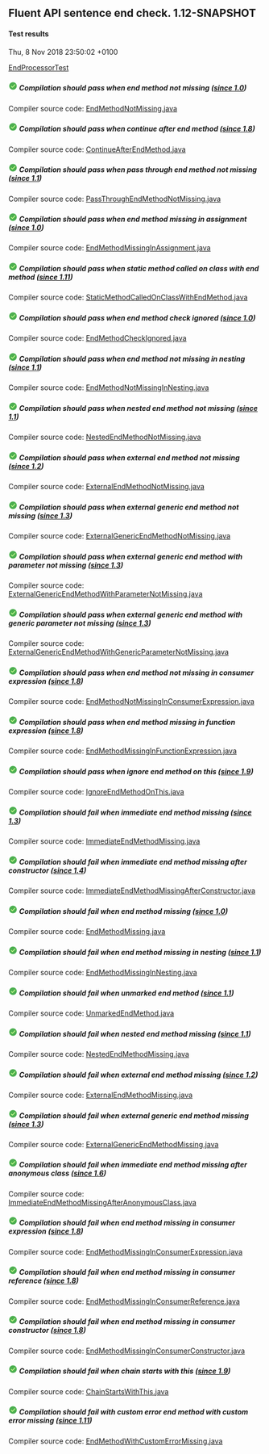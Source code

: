 ## Fluent API sentence end check. 1.12-SNAPSHOT
#### Test results
Thu, 8 Nov 2018 23:50:02 +0100

[EndProcessorTest](../src/test/java/fluent/api/EndProcessorTest.java)
##### ![PASSED](icons8-passed-18.png) Compilation should pass when end method not missing _([since 1.0](TEST-REPORT-1.0.md))_
Compiler source code: [EndMethodNotMissing.java](../src/test/resources/fluent/api/EndMethodNotMissing.java)
##### ![PASSED](icons8-passed-18.png) Compilation should pass when continue after end method _([since 1.8](TEST-REPORT-1.8.md))_
Compiler source code: [ContinueAfterEndMethod.java](../src/test/resources/fluent/api/ContinueAfterEndMethod.java)
##### ![PASSED](icons8-passed-18.png) Compilation should pass when pass through end method not missing _([since 1.1](TEST-REPORT-1.1.md))_
Compiler source code: [PassThroughEndMethodNotMissing.java](../src/test/resources/fluent/api/PassThroughEndMethodNotMissing.java)
##### ![PASSED](icons8-passed-18.png) Compilation should pass when end method missing in assignment _([since 1.0](TEST-REPORT-1.0.md))_
Compiler source code: [EndMethodMissingInAssignment.java](../src/test/resources/fluent/api/EndMethodMissingInAssignment.java)
##### ![PASSED](icons8-passed-18.png) Compilation should pass when static method called on class with end method _([since 1.11](TEST-REPORT-1.11.md))_
Compiler source code: [StaticMethodCalledOnClassWithEndMethod.java](../src/test/resources/fluent/api/StaticMethodCalledOnClassWithEndMethod.java)
##### ![PASSED](icons8-passed-18.png) Compilation should pass when end method check ignored _([since 1.0](TEST-REPORT-1.0.md))_
Compiler source code: [EndMethodCheckIgnored.java](../src/test/resources/fluent/api/EndMethodCheckIgnored.java)
##### ![PASSED](icons8-passed-18.png) Compilation should pass when end method not missing in nesting _([since 1.1](TEST-REPORT-1.1.md))_
Compiler source code: [EndMethodNotMissingInNesting.java](../src/test/resources/fluent/api/EndMethodNotMissingInNesting.java)
##### ![PASSED](icons8-passed-18.png) Compilation should pass when nested end method not missing _([since 1.1](TEST-REPORT-1.1.md))_
Compiler source code: [NestedEndMethodNotMissing.java](../src/test/resources/fluent/api/NestedEndMethodNotMissing.java)
##### ![PASSED](icons8-passed-18.png) Compilation should pass when external end method not missing _([since 1.2](TEST-REPORT-1.2.md))_
Compiler source code: [ExternalEndMethodNotMissing.java](../src/test/resources/fluent/api/ExternalEndMethodNotMissing.java)
##### ![PASSED](icons8-passed-18.png) Compilation should pass when external generic end method not missing _([since 1.3](TEST-REPORT-1.3.md))_
Compiler source code: [ExternalGenericEndMethodNotMissing.java](../src/test/resources/fluent/api/ExternalGenericEndMethodNotMissing.java)
##### ![PASSED](icons8-passed-18.png) Compilation should pass when external generic end method with parameter not missing _([since 1.3](TEST-REPORT-1.3.md))_
Compiler source code: [ExternalGenericEndMethodWithParameterNotMissing.java](../src/test/resources/fluent/api/ExternalGenericEndMethodWithParameterNotMissing.java)
##### ![PASSED](icons8-passed-18.png) Compilation should pass when external generic end method with generic parameter not missing _([since 1.3](TEST-REPORT-1.3.md))_
Compiler source code: [ExternalGenericEndMethodWithGenericParameterNotMissing.java](../src/test/resources/fluent/api/ExternalGenericEndMethodWithGenericParameterNotMissing.java)
##### ![PASSED](icons8-passed-18.png) Compilation should pass when end method not missing in consumer expression _([since 1.8](TEST-REPORT-1.8.md))_
Compiler source code: [EndMethodNotMissingInConsumerExpression.java](../src/test/resources/fluent/api/EndMethodNotMissingInConsumerExpression.java)
##### ![PASSED](icons8-passed-18.png) Compilation should pass when end method missing in function expression _([since 1.8](TEST-REPORT-1.8.md))_
Compiler source code: [EndMethodMissingInFunctionExpression.java](../src/test/resources/fluent/api/EndMethodMissingInFunctionExpression.java)
##### ![PASSED](icons8-passed-18.png) Compilation should pass when ignore end method on this _([since 1.9](TEST-REPORT-1.9.md))_
Compiler source code: [IgnoreEndMethodOnThis.java](../src/test/resources/fluent/api/IgnoreEndMethodOnThis.java)
##### ![PASSED](icons8-passed-18.png) Compilation should fail when immediate end method missing _([since 1.3](TEST-REPORT-1.3.md))_
Compiler source code: [ImmediateEndMethodMissing.java](../src/test/resources/fluent/api/ImmediateEndMethodMissing.java)
##### ![PASSED](icons8-passed-18.png) Compilation should fail when immediate end method missing after constructor _([since 1.4](TEST-REPORT-1.4.md))_
Compiler source code: [ImmediateEndMethodMissingAfterConstructor.java](../src/test/resources/fluent/api/ImmediateEndMethodMissingAfterConstructor.java)
##### ![PASSED](icons8-passed-18.png) Compilation should fail when end method missing _([since 1.0](TEST-REPORT-1.0.md))_
Compiler source code: [EndMethodMissing.java](../src/test/resources/fluent/api/EndMethodMissing.java)
##### ![PASSED](icons8-passed-18.png) Compilation should fail when end method missing in nesting _([since 1.1](TEST-REPORT-1.1.md))_
Compiler source code: [EndMethodMissingInNesting.java](../src/test/resources/fluent/api/EndMethodMissingInNesting.java)
##### ![PASSED](icons8-passed-18.png) Compilation should fail when unmarked end method _([since 1.1](TEST-REPORT-1.1.md))_
Compiler source code: [UnmarkedEndMethod.java](../src/test/resources/fluent/api/UnmarkedEndMethod.java)
##### ![PASSED](icons8-passed-18.png) Compilation should fail when nested end method missing _([since 1.1](TEST-REPORT-1.1.md))_
Compiler source code: [NestedEndMethodMissing.java](../src/test/resources/fluent/api/NestedEndMethodMissing.java)
##### ![PASSED](icons8-passed-18.png) Compilation should fail when external end method missing _([since 1.2](TEST-REPORT-1.2.md))_
Compiler source code: [ExternalEndMethodMissing.java](../src/test/resources/fluent/api/ExternalEndMethodMissing.java)
##### ![PASSED](icons8-passed-18.png) Compilation should fail when external generic end method missing _([since 1.3](TEST-REPORT-1.3.md))_
Compiler source code: [ExternalGenericEndMethodMissing.java](../src/test/resources/fluent/api/ExternalGenericEndMethodMissing.java)
##### ![PASSED](icons8-passed-18.png) Compilation should fail when immediate end method missing after anonymous class _([since 1.6](TEST-REPORT-1.6.md))_
Compiler source code: [ImmediateEndMethodMissingAfterAnonymousClass.java](../src/test/resources/fluent/api/ImmediateEndMethodMissingAfterAnonymousClass.java)
##### ![PASSED](icons8-passed-18.png) Compilation should fail when end method missing in consumer expression _([since 1.8](TEST-REPORT-1.8.md))_
Compiler source code: [EndMethodMissingInConsumerExpression.java](../src/test/resources/fluent/api/EndMethodMissingInConsumerExpression.java)
##### ![PASSED](icons8-passed-18.png) Compilation should fail when end method missing in consumer reference _([since 1.8](TEST-REPORT-1.8.md))_
Compiler source code: [EndMethodMissingInConsumerReference.java](../src/test/resources/fluent/api/EndMethodMissingInConsumerReference.java)
##### ![PASSED](icons8-passed-18.png) Compilation should fail when end method missing in consumer constructor _([since 1.8](TEST-REPORT-1.8.md))_
Compiler source code: [EndMethodMissingInConsumerConstructor.java](../src/test/resources/fluent/api/EndMethodMissingInConsumerConstructor.java)
##### ![PASSED](icons8-passed-18.png) Compilation should fail when chain starts with this _([since 1.9](TEST-REPORT-1.9.md))_
Compiler source code: [ChainStartsWithThis.java](../src/test/resources/fluent/api/ChainStartsWithThis.java)
##### ![PASSED](icons8-passed-18.png) Compilation should fail with custom error end method with custom error missing _([since 1.11](TEST-REPORT-1.11.md))_
Compiler source code: [EndMethodWithCustomErrorMissing.java](../src/test/resources/fluent/api/EndMethodWithCustomErrorMissing.java)
